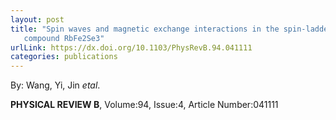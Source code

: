 ```yaml
---
layout: post
title: "Spin waves and magnetic exchange interactions in the spin-ladder
   compound RbFe2Se3"
urlLink: https://dx.doi.org/10.1103/PhysRevB.94.041111
categories: publications
---
```

By: Wang, Yi, Jin *etal*.

**PHYSICAL REVIEW B**, Volume:94, Issue:4, Article Number:041111
